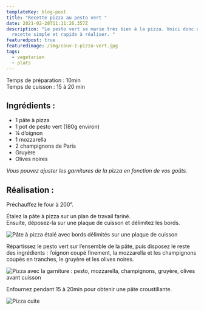 ```yaml
---
templateKey: blog-post
title: "Recette pizza au pesto vert "
date: 2021-02-28T11:11:26.357Z
description: "Le pesto vert se marie très bien à la pizza. Voici donc une
  recette simple et rapide à réaliser. "
featuredpost: true
featuredimage: /img/couv-1-pizza-vert.jpg
tags:
  - vegetarien
  - plats
---
```

Temps de préparation : 10min \
Temps de cuisson : 15 à 20 min 

## Ingrédients :

* 1 pâte à pizza
* 1 pot de pesto vert (180g environ)
* ¼ d’oignon
* 1 mozzarella
* 2 champignons de Paris
* Gruyère
* Olives noires

*Vous pouvez ajuster les garnitures de la pizza en fonction de vos goûts.*

## Réalisation :

Préchauffez le four à 200°.

Étalez la pâte à pizza sur un plan de travail fariné.\
Ensuite, déposez-la sur une plaque de cuisson et délimitez les bords.

![Pâte à pizza étalé avec bords délimités sur une plaque de cuisson ](/img/pizzaavantgarniture.jpg "Pâte à pizza étalé")

Répartissez le pesto vert sur l’ensemble de la pâte, puis disposez le reste des ingrédients : l’oignon coupé finement, la mozzarella et les champignons coupés en tranches, le gruyère et les olives noires.

![Pizza avec la garniture : pesto, mozzarella, champignons, gruyère, olives avant cuisson ](/img/pizza-avant-cuisson.jpg "Pizza garnie avant cuisson ")

Enfournez pendant 15 à 20min pour obtenir une pâte croustillante.

![Pizza cuite ](/img/pizza-cuite.jpg "Pizza")